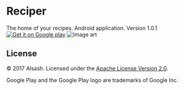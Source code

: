 # Reciper

The home of your recipes. Android application. Version 1.0.1
[![Get it on Google play](/../../raw/master/jpg/art/v001/google-play-badge-small.png)][1]
![Image art](/../../raw/master/jpg/art/v001/123.png)

## License
© 2017 Alsash. Licensed under the [Apache License Version 2.0](/../../blob/master/LICENSE).

Google Play and the Google Play logo are trademarks of Google Inc.

[1]: https://play.google.com/store/apps/details?id=com.alsash.reciper&pcampaignid=MKT-Other-global-all-co-prtnr-py-PartBadge-Mar2515-1
